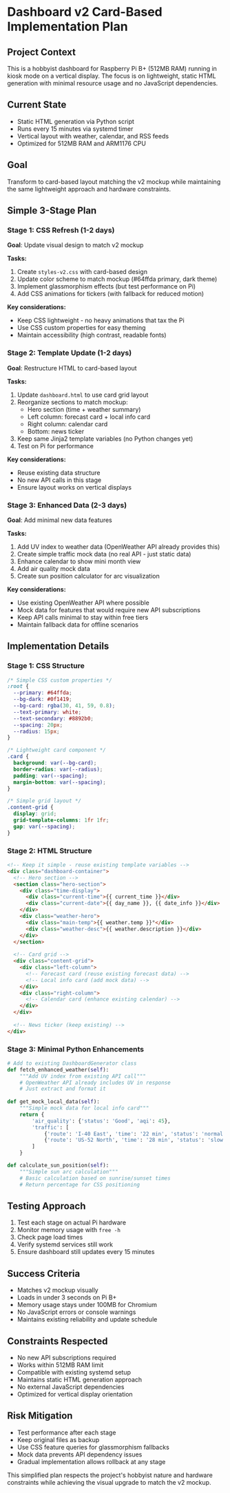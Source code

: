 # Dashboard v2 Card-Based Implementation Plan

## Project Context
This is a hobbyist dashboard for Raspberry Pi B+ (512MB RAM) running in kiosk mode on a vertical display. The focus is on lightweight, static HTML generation with minimal resource usage and no JavaScript dependencies.

## Current State
- Static HTML generation via Python script
- Runs every 15 minutes via systemd timer
- Vertical layout with weather, calendar, and RSS feeds
- Optimized for 512MB RAM and ARM1176 CPU

## Goal
Transform to card-based layout matching the v2 mockup while maintaining the same lightweight approach and hardware constraints.

## Simple 3-Stage Plan

### Stage 1: CSS Refresh (1-2 days)
**Goal**: Update visual design to match v2 mockup

**Tasks:**
1. Create `styles-v2.css` with card-based design
2. Update color scheme to match mockup (#64ffda primary, dark theme)
3. Implement glassmorphism effects (but test performance on Pi)
4. Add CSS animations for tickers (with fallback for reduced motion)

**Key considerations:**
- Keep CSS lightweight - no heavy animations that tax the Pi
- Use CSS custom properties for easy theming
- Maintain accessibility (high contrast, readable fonts)

### Stage 2: Template Update (1-2 days)
**Goal**: Restructure HTML to card-based layout

**Tasks:**
1. Update `dashboard.html` to use card grid layout
2. Reorganize sections to match mockup:
   - Hero section (time + weather summary)
   - Left column: forecast card + local info card
   - Right column: calendar card
   - Bottom: news ticker
3. Keep same Jinja2 template variables (no Python changes yet)
4. Test on Pi for performance

**Key considerations:**
- Reuse existing data structure
- No new API calls in this stage
- Ensure layout works on vertical displays

### Stage 3: Enhanced Data (2-3 days)
**Goal**: Add minimal new data features

**Tasks:**
1. Add UV index to weather data (OpenWeather API already provides this)
2. Create simple traffic mock data (no real API - just static data)
3. Enhance calendar to show mini month view
4. Add air quality mock data
5. Create sun position calculator for arc visualization

**Key considerations:**
- Use existing OpenWeather API where possible
- Mock data for features that would require new API subscriptions
- Keep API calls minimal to stay within free tiers
- Maintain fallback data for offline scenarios

## Implementation Details

### Stage 1: CSS Structure
```css
/* Simple CSS custom properties */
:root {
  --primary: #64ffda;
  --bg-dark: #0f1419;
  --bg-card: rgba(30, 41, 59, 0.8);
  --text-primary: white;
  --text-secondary: #8892b0;
  --spacing: 20px;
  --radius: 15px;
}

/* Lightweight card component */
.card {
  background: var(--bg-card);
  border-radius: var(--radius);
  padding: var(--spacing);
  margin-bottom: var(--spacing);
}

/* Simple grid layout */
.content-grid {
  display: grid;
  grid-template-columns: 1fr 1fr;
  gap: var(--spacing);
}
```

### Stage 2: HTML Structure
```html
<!-- Keep it simple - reuse existing template variables -->
<div class="dashboard-container">
  <!-- Hero section -->
  <section class="hero-section">
    <div class="time-display">
      <div class="current-time">{{ current_time }}</div>
      <div class="current-date">{{ day_name }}, {{ date_info }}</div>
    </div>
    <div class="weather-hero">
      <div class="main-temp">{{ weather.temp }}°</div>
      <div class="weather-desc">{{ weather.description }}</div>
    </div>
  </section>
  
  <!-- Card grid -->
  <div class="content-grid">
    <div class="left-column">
      <!-- Forecast card (reuse existing forecast data) -->
      <!-- Local info card (add mock data) -->
    </div>
    <div class="right-column">
      <!-- Calendar card (enhance existing calendar) -->
    </div>
  </div>
  
  <!-- News ticker (keep existing) -->
</div>
```

### Stage 3: Minimal Python Enhancements
```python
# Add to existing DashboardGenerator class
def fetch_enhanced_weather(self):
    """Add UV index from existing API call"""
    # OpenWeather API already includes UV in response
    # Just extract and format it
    
def get_mock_local_data(self):
    """Simple mock data for local info card"""
    return {
        'air_quality': {'status': 'Good', 'aqi': 45},
        'traffic': [
            {'route': 'I-40 East', 'time': '22 min', 'status': 'normal'},
            {'route': 'US-52 North', 'time': '28 min', 'status': 'slow'}
        ]
    }

def calculate_sun_position(self):
    """Simple sun arc calculation"""
    # Basic calculation based on sunrise/sunset times
    # Return percentage for CSS positioning
```

## Testing Approach
1. Test each stage on actual Pi hardware
2. Monitor memory usage with `free -h`
3. Check page load times
4. Verify systemd services still work
5. Ensure dashboard still updates every 15 minutes

## Success Criteria
- Matches v2 mockup visually
- Loads in under 3 seconds on Pi B+
- Memory usage stays under 100MB for Chromium
- No JavaScript errors or console warnings
- Maintains existing reliability and update schedule

## Constraints Respected
- No new API subscriptions required
- Works within 512MB RAM limit
- Compatible with existing systemd setup
- Maintains static HTML generation approach
- No external JavaScript dependencies
- Optimized for vertical display orientation

## Risk Mitigation
- Test performance after each stage
- Keep original files as backup
- Use CSS feature queries for glassmorphism fallbacks
- Mock data prevents API dependency issues
- Gradual implementation allows rollback at any stage

This simplified plan respects the project's hobbyist nature and hardware constraints while achieving the visual upgrade to match the v2 mockup.